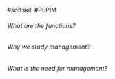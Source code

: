 #softskill #PEPIM 
###### What are the functions?

###### Why we study management?

###### What is the need for management?


